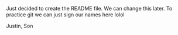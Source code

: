 Just decided to create the README file. We can change this later. To practice git we can just sign our names here lolol

Justin, Son
